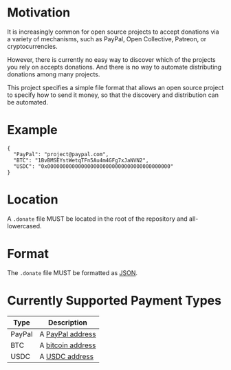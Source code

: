 # Motivation

It is increasingly common for open source projects to accept donations via a variety of mechanisms, such as PayPal, Open Collective, Patreon, or cryptocurrencies.

However, there is currently no easy way to discover which of the projects you rely on accepts donations. And there is no way to automate distributing donations among many projects.

This project specifies a simple file format that allows an open source project to specify how to send it money, so that the discovery and distribution can be automated.

# Example

```
{
  "PayPal": "project@paypal.com",
  "BTC": "1BvBMSEYstWetqTFn5Au4m4GFg7xJaNVN2",
  "USDC": "0x0000000000000000000000000000000000000000"  
}
```

# Location

A `.donate` file MUST be located in the root of the repository and all-lowercased.

# Format

The `.donate` file MUST be formatted as [JSON](https://www.json.org/).

# Currently Supported Payment Types

| Type | Description |
|-|-|
| PayPal | A [PayPal address](http://paypal.com) |
| BTC | A [bitcoin address](https://en.bitcoin.it/wiki/Address) |
| USDC | A [USDC address](https://www.coinbase.com/usdc) |
